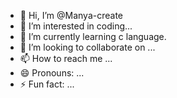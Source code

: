 - 👋 Hi, I’m @Manya-create
- 👀 I’m interested in coding...
- 🌱 I’m currently learning c language.
- 💞️ I’m looking to collaborate on ...
- 📫 How to reach me ...
- 😄 Pronouns: ...
- ⚡ Fun fact: ...

<!---
Manya-create/Manya-create is a ✨ special ✨ repository because its `README.md` (this file) appears on your GitHub profile.
You can click the Preview link to take a look at your changes.
--->

